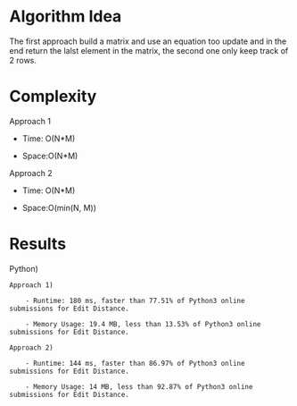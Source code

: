 # Algorithm Idea

The first approach build a matrix and use an equation too update and in the end return the lalst element in the matrix, the second one only keep track of 2 rows.

# Complexity

Approach 1

- Time: O(N*M)

- Space:O(N*M)

Approach 2

- Time: O(N*M)

- Space:O(min(N, M))

# Results

Python)

    Approach 1)

        - Runtime: 180 ms, faster than 77.51% of Python3 online submissions for Edit Distance.

        - Memory Usage: 19.4 MB, less than 13.53% of Python3 online submissions for Edit Distance.
    
    Approach 2)

        - Runtime: 144 ms, faster than 86.97% of Python3 online submissions for Edit Distance.

        - Memory Usage: 14 MB, less than 92.87% of Python3 online submissions for Edit Distance.